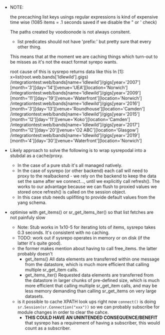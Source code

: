  - NOTE:

    the precaching list keys usings regular expressions is kind of expensive time wise
      (1085 items = .1 seconds saved if we disable the " or ' check)

    The paths created by voodoonode is not always consitent.
     - list predicates should not have 'prefix:' but pretty sure that every other thing.

     This means that at the moment we are caching things which turn-out to be misses as it's
     not the exact format syrepo wants.

     root cause of this is sysrepo returns data like this
     In [1]: x=list(root.web.bands['Idlewild'].gigs)
      /integrationtest:web/bands[name='Idlewild']/gigs[year='2007'][month='3'][day='14'][venue='UEA'][location='Norwich']
      /integrationtest:web/bands[name='Idlewild']/gigs[year='2009'][month='11'][day='19'][venue='Waterfront'][location='Norwich']
      /integrationtest:web/bands[name='Idlewild']/gigs[year='2016'][month='3'][day='13'][venue='Roundhouse'][location='Camden']
      /integrationtest:web/bands[name='Idlewild']/gigs[year='2015'][month='12'][day='11'][venue='Koko'][location='Camden']
      /integrationtest:web/bands[name='Idlewild']/gigs[year='2017'][month='12'][day='20'][venue='O2 ABC'][location='Glasgow']
      /integrationtest:web/bands[name='Idlewild']/gigs[year='2019'][month='4'][day='30'][venue='Waterfront'][location='Norwich']


 - Likely approach to solve the following is to wrap sysrepodal into a stubdal as a cache/proxy.
   - In the case of a pure stub it's all managed natively.
   - In the case of sysrepo (or other backend) each call will need to proxy to the realbackend - we rely on the backend to keep the data set the same after we connect..., until we explicitly call refresh(). The works to our advantage because we can flush to proxied values we stored once refresh() is called on the session object.
   - In this case stub needs uplifiting to provide default values from the yang schema.



- optimise with get_items() or sr_get_items_iter() so that list fetches are not painfuly slow
  - Note: Stub works in 1x10-5 for iterating lots of items, sysrepo takes 0.3 seconds. It's consistent with no caching.
  - TODO: work out if sysrepo operates in memory or on disk (if the latter it's quite good).
  - the former makes mention about having to call free_items. the latter probably doesn't
    - get_items()
    All data elements are transferred within one message from the datastore, which is much more efficient that calling multiple sr_get_item calls.
    - get_items_iter()
    Requested data elements are transferred from the datastore in larger chunks of pre-defined size, which is much more efficient that calling multiple sr_get_item calls, and may be less memory demanding than calling sr_get_items on very large datasets.
  - is it possible to cache XPATH look ups right now `connect()` is doing `sr.Session(sr.Connection("xxx"))` so we can probably subscribe for module changes in order to clear the cahce.
     - **THIS COULD HAVE AN UNINTENDED CONSEQUENCE/BENEFIT** that sysrepo has a requirement of having a subscriber, this would count as a subscriber.
